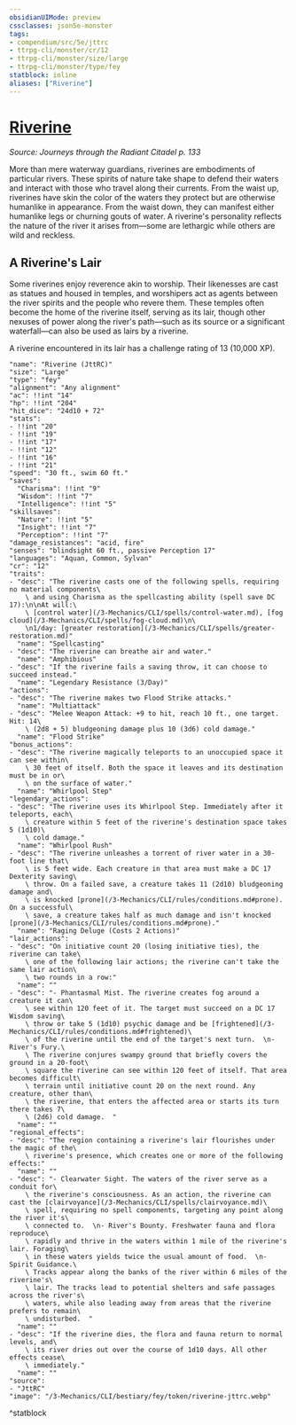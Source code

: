 ```yaml
---
obsidianUIMode: preview
cssclasses: json5e-monster
tags:
- compendium/src/5e/jttrc
- ttrpg-cli/monster/cr/12
- ttrpg-cli/monster/size/large
- ttrpg-cli/monster/type/fey
statblock: inline
aliases: ["Riverine"]
---
```

# [Riverine](3-Mechanics\CLI\bestiary\fey/riverine-jttrc.md)
*Source: Journeys through the Radiant Citadel p. 133*  

More than mere waterway guardians, riverines are embodiments of particular rivers. These spirits of nature take shape to defend their waters and interact with those who travel along their currents. From the waist up, riverines have skin the color of the waters they protect but are otherwise humanlike in appearance. From the waist down, they can manifest either humanlike legs or churning gouts of water. A riverine's personality reflects the nature of the river it arises from—some are lethargic while others are wild and reckless.

## A Riverine's Lair

Some riverines enjoy reverence akin to worship. Their likenesses are cast as statues and housed in temples, and worshipers act as agents between the river spirits and the people who revere them. These temples often become the home of the riverine itself, serving as its lair, though other nexuses of power along the river's path—such as its source or a significant waterfall—can also be used as lairs by a riverine.

A riverine encountered in its lair has a challenge rating of 13 (10,000 XP).

```statblock
"name": "Riverine (JttRC)"
"size": "Large"
"type": "fey"
"alignment": "Any alignment"
"ac": !!int "14"
"hp": !!int "204"
"hit_dice": "24d10 + 72"
"stats":
- !!int "20"
- !!int "19"
- !!int "17"
- !!int "12"
- !!int "16"
- !!int "21"
"speed": "30 ft., swim 60 ft."
"saves":
  "Charisma": !!int "9"
  "Wisdom": !!int "7"
  "Intelligence": !!int "5"
"skillsaves":
  "Nature": !!int "5"
  "Insight": !!int "7"
  "Perception": !!int "7"
"damage_resistances": "acid, fire"
"senses": "blindsight 60 ft., passive Perception 17"
"languages": "Aquan, Common, Sylvan"
"cr": "12"
"traits":
- "desc": "The riverine casts one of the following spells, requiring no material components\
    \ and using Charisma as the spellcasting ability (spell save DC 17):\n\nAt will:\
    \ [control water](/3-Mechanics/CLI/spells/control-water.md), [fog cloud](/3-Mechanics/CLI/spells/fog-cloud.md)\n\
    \n1/day: [greater restoration](/3-Mechanics/CLI/spells/greater-restoration.md)"
  "name": "Spellcasting"
- "desc": "The riverine can breathe air and water."
  "name": "Amphibious"
- "desc": "If the riverine fails a saving throw, it can choose to succeed instead."
  "name": "Legendary Resistance (3/Day)"
"actions":
- "desc": "The riverine makes two Flood Strike attacks."
  "name": "Multiattack"
- "desc": "Melee Weapon Attack: +9 to hit, reach 10 ft., one target. Hit: 14\
    \ (2d8 + 5) bludgeoning damage plus 10 (3d6) cold damage."
  "name": "Flood Strike"
"bonus_actions":
- "desc": "The riverine magically teleports to an unoccupied space it can see within\
    \ 30 feet of itself. Both the space it leaves and its destination must be in or\
    \ on the surface of water."
  "name": "Whirlpool Step"
"legendary_actions":
- "desc": "The riverine uses its Whirlpool Step. Immediately after it teleports, each\
    \ creature within 5 feet of the riverine's destination space takes 5 (1d10)\
    \ cold damage."
  "name": "Whirlpool Rush"
- "desc": "The riverine unleashes a torrent of river water in a 30-foot line that\
    \ is 5 feet wide. Each creature in that area must make a DC 17 Dexterity saving\
    \ throw. On a failed save, a creature takes 11 (2d10) bludgeoning damage and\
    \ is knocked [prone](/3-Mechanics/CLI/rules/conditions.md#prone). On a successful\
    \ save, a creature takes half as much damage and isn't knocked [prone](/3-Mechanics/CLI/rules/conditions.md#prone)."
  "name": "Raging Deluge (Costs 2 Actions)"
"lair_actions":
- "desc": "On initiative count 20 (losing initiative ties), the riverine can take\
    \ one of the following lair actions; the riverine can't take the same lair action\
    \ two rounds in a row:"
  "name": ""
- "desc": "- Phantasmal Mist. The riverine creates fog around a creature it can\
    \ see within 120 feet of it. The target must succeed on a DC 17 Wisdom saving\
    \ throw or take 5 (1d10) psychic damage and be [frightened](/3-Mechanics/CLI/rules/conditions.md#frightened)\
    \ of the riverine until the end of the target's next turn.  \n- River's Fury.\
    \ The riverine conjures swampy ground that briefly covers the ground in a 20-foot\
    \ square the riverine can see within 120 feet of itself. That area becomes difficult\
    \ terrain until initiative count 20 on the next round. Any creature, other than\
    \ the riverine, that enters the affected area or starts its turn there takes 7\
    \ (2d6) cold damage.  "
  "name": ""
"regional_effects":
- "desc": "The region containing a riverine's lair flourishes under the magic of the\
    \ riverine's presence, which creates one or more of the following effects:"
  "name": ""
- "desc": "- Clearwater Sight. The waters of the river serve as a conduit for\
    \ the riverine's consciousness. As an action, the riverine can cast the [clairvoyance](/3-Mechanics/CLI/spells/clairvoyance.md)\
    \ spell, requiring no spell components, targeting any point along the river it's\
    \ connected to.  \n- River's Bounty. Freshwater fauna and flora reproduce\
    \ rapidly and thrive in the waters within 1 mile of the riverine's lair. Foraging\
    \ in these waters yields twice the usual amount of food.  \n- Spirit Guidance.\
    \ Tracks appear along the banks of the river within 6 miles of the riverine's\
    \ lair. The tracks lead to potential shelters and safe passages across the river's\
    \ waters, while also leading away from areas that the riverine prefers to remain\
    \ undisturbed.  "
  "name": ""
- "desc": "If the riverine dies, the flora and fauna return to normal levels, and\
    \ its river dries out over the course of 1d10 days. All other effects cease\
    \ immediately."
  "name": ""
"source":
- "JttRC"
"image": "/3-Mechanics/CLI/bestiary/fey/token/riverine-jttrc.webp"
```
^statblock